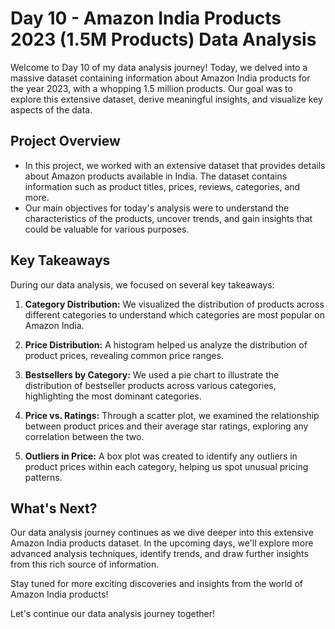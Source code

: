 # Day 10 - Amazon India Products 2023 (1.5M Products) Data Analysis

Welcome to Day 10 of my data analysis journey! Today, we delved into a massive dataset containing information about Amazon India products for the year 2023, with a whopping 1.5 million products. Our goal was to explore this extensive dataset, derive meaningful insights, and visualize key aspects of the data.

## Project Overview

- In this project, we worked with an extensive dataset that provides details about Amazon products available in India. The dataset contains information such as product titles, prices, reviews, categories, and more.
- Our main objectives for today's analysis were to understand the characteristics of the products, uncover trends, and gain insights that could be valuable for various purposes.

## Key Takeaways

During our data analysis, we focused on several key takeaways:

1. **Category Distribution:** We visualized the distribution of products across different categories to understand which categories are most popular on Amazon India.

2. **Price Distribution:** A histogram helped us analyze the distribution of product prices, revealing common price ranges.

3. **Bestsellers by Category:** We used a pie chart to illustrate the distribution of bestseller products across various categories, highlighting the most dominant categories.

4. **Price vs. Ratings:** Through a scatter plot, we examined the relationship between product prices and their average star ratings, exploring any correlation between the two.

5. **Outliers in Price:** A box plot was created to identify any outliers in product prices within each category, helping us spot unusual pricing patterns.

## What's Next?

Our data analysis journey continues as we dive deeper into this extensive Amazon India products dataset. In the upcoming days, we'll explore more advanced analysis techniques, identify trends, and draw further insights from this rich source of information.

Stay tuned for more exciting discoveries and insights from the world of Amazon India products!

Let's continue our data analysis journey together!
